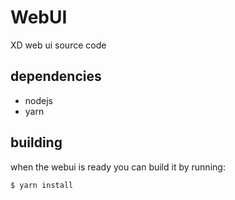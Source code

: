 # WebUI

XD web ui source code


## dependencies

* nodejs
* yarn

## building

when the webui is ready you can build it by running:

    $ yarn install
